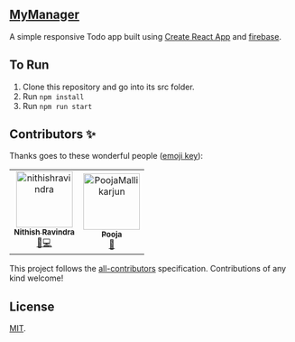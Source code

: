 [MyManager](https://github.com/nithishravindra/mymanager)
-
A simple responsive Todo app built using [Create React App](https://github.com/facebookincubator/create-react-app) and [firebase](https://firebase.google.com/).

## To Run
 1.  Clone this repository and go into its src folder.
 2.  Run  `npm install`
 3.  Run  `npm run start`

## Contributors ✨

Thanks goes to these wonderful people ([emoji key](https://allcontributors.org/docs/en/emoji-key)):

<!-- ALL-CONTRIBUTORS-LIST:START - Do not remove or modify this section -->
<!-- prettier-ignore -->
<table>
  <tr>
    <td align="center"><a href="https://nithishravindra.com"><img src="https://avatars1.githubusercontent.com/u/36659651?v=4" width="100px;" alt="nithishravindra"/><br /><sub><b>Nithish Ravindra</b></sub></a><br /><a href="#ideas-Nithishravindra" title="Code ,Documentation">🤔</a><a href="https://github.com/nithishravindra/mymanager/commits?author=nithishravindra" title="Code">💻</a></td>
    <td align="center"><a href="https://github.com/PoojaMallikarjun"><img src="https://avatars3.githubusercontent.com/u/54856822?s=400&v=4" width="100px;" alt="PoojaMallikarjun"/><br /><sub><b>Pooja</b></sub></a><br /><a href="#ideas-PoojaMallikarjun" title="Ideas, Feedback">🤔</a></td>
  </tr>
</table>

<!-- ALL-CONTRIBUTORS-LIST:END -->

This project follows the [all-contributors](https://github.com/all-contributors/all-contributors) specification. Contributions of any kind welcome!

## License

[MIT](LICENSE).

